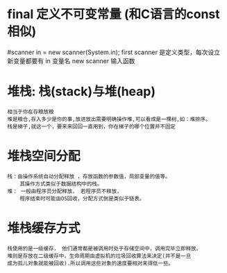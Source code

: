 # final 定义不可变常量 (和C语言的const相似)

#scanner in = new scanner(System.in);
    first scanner 是定义类型，每次设立新变量都要有
    in 变量名
    new
    scanner 输入函数
# 堆栈: 栈(stack)与堆(heap)
    相当于你在存粮放粮
    堆是粮仓,存入多少是你的事,放进放出需要明确操作堆,可以看成是一棵树,如：堆排序。
    栈是梯子,就这一个，要来来回回一直用到，你在梯子的哪个位置并不固定

# 堆栈空间分配
    栈：由操作系统自动分配释放 ，存放函数的参数值，局部变量的值等。
        其操作方式类似于数据结构中的栈。
    堆： 一般由程序员分配释放， 若程序员不释放，
        程序结束时可能由OS回收，分配方式倒是类似于链表。
# 堆栈缓存方式
    栈使用的是一级缓存， 他们通常都是被调用时处于存储空间中，调用完毕立即释放。
    堆则是存放在二级缓存中，生命周期由虚拟机的垃圾回收算法来决定(并不是一旦
    成为孤儿对象就能被回收).所以调用这些对象的速度要相对来得低一些。